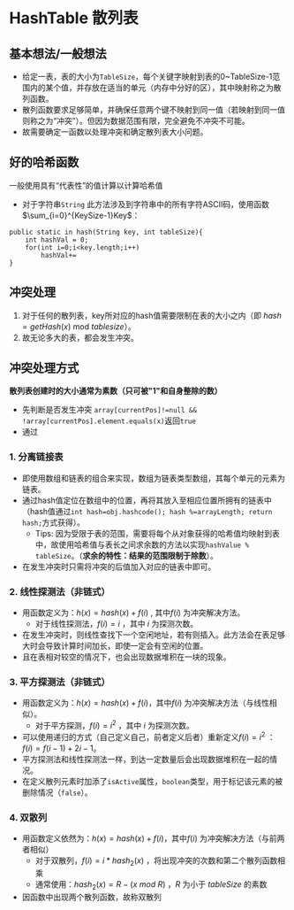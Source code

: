 # HashTable 散列表

## 基本想法/一般想法
- 给定一表，表的大小为`TableSize`，每个关键字映射到表的0~TableSize-1范围内的某个值，并存放在适当的单元（内存中分好的区），其中映射称之为散列函数。
- 散列函数要求足够简单，并确保任意两个键不映射到同一值（若映射到同一值则称之为“冲突”）。但因为数据范围有限，完全避免不冲突不可能。
- 故需要确定一函数以处理冲突和确定散列表大小问题。

## 好的哈希函数
一般使用具有“代表性”的值计算以计算哈希值

- 对于字符串`String`
此方法涉及到字符串中的所有字符ASCII码，使用函数$\sum_{i=0}^{KeySize-1}Key$：
```
public static in hash(String key, int tableSize){
    int hashVal = 0;
    for(int i=0;i<key.length;i++)
        hashVal+=
}
```


## 冲突处理
1. 对于任何的散列表，key所对应的hash值需要限制在表的大小之内（即 $hash=getHash(x)$ mod $tablesize$）。
2. 故无论多大的表，都会发生冲突。

## 冲突处理方式

**散列表创建时的大小通常为素数（只可被"1"和自身整除的数）**

- 先判断是否发生冲突
  `array[currentPos]!=null && !array[currentPos].element.equals(x)`返回`true`
- 通过

### 1. 分离链接表
- 即使用数组和链表的组合来实现，数组为链表类型数组，其每个单元的元素为链表。
- 通过hash值定位在数组中的位置，再将其放入至相应位置所拥有的链表中（hash值通过`int hash=obj.hashcode(); hash %=arrayLength; return hash;`方式获得）。
  - Tips: 因为受限于表的范围，需要将每个从对象获得的哈希值均映射到表中，故使用哈希值与表长之间求余数的方法以实现`hashValue % tableSize`。（**求余的特性：结果的范围限制于除数**）。
- 在发生冲突时只需将冲突的后值加入对应的链表中即可。

### 2. 线性探测法（非链式）
- 用函数定义为：$h(x)=hash(x)+f(i)$ , 其中$f(i)$ 为冲突解决方法。
	- 对于线性探测法，$f(i)=i$ ，其中 $i$ 为探测次数。
- 在发生冲突时，则线性查找下一个空闲地址，若有则插入。此方法会在表足够大时会导致计算时间加长，即使一定会有空闲的位置。
- 且在表相对较空的情况下，也会出现数据堆积在一块的现象。

### 3. 平方探测法（非链式）
- 用函数定义为：$h(x)=hash(x)+f(i)$，其中$f(i)$ 为冲突解决方法（与线性相似）。
	- 对于平方探测，$f(i)=i^2$ ，其中 $i$ 为探测次数。
- 可以使用递归的方式（自己定义自己，前者定义后者）重新定义$f(i)=i^2$ ：$f(i)=f(i-1)+2i-1$。
- 平方探测法和线性探测法一样，到达一定数量后会出现数据堆积在一起的情况。
- 在定义散列元素时加添了`isActive`属性，`boolean`类型，用于标记该元素的被删除情况（`false`）。

### 4. 双散列
- 用函数定义依然为：$h(x)=hash(x)+f(i)$，其中$f(i)$ 为冲突解决方法（与前两者相似）
	- 对于双散列，$f(i)=i*hash_2(x)$ ，将出现冲突的次数和第二个散列函数相乘
	- 通常使用：$hash_2(x)=R-(x$ $mod$ $R)$ ，$R$ 为小于 $tableSize$ 的素数
- 因函数中出现两个散列函数，故称双散列




